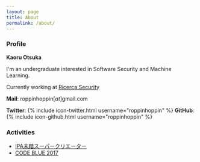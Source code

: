 ```yaml
---
layout: page
title: About
permalink: /about/
---
```


### Profile
**Kaoru Otsuka**

I'm an undergraduate interested in Software Security and Machine Learning.

Currently working at [Ricerca Security](https://ricsec.co.jp) 

**Mail**: roppinhoppin[_at_]gmail.com

**Twitter**: {% include icon-twitter.html username="roppinhoppin" %}
**GitHub**: {% include icon-github.html username="roppinhoppin" %}


### Activities
* [IPA未踏スーパークリエーター](https://www.ipa.go.jp/jinzai/mitou/2019/gaiyou_s-1.html)
* [CODE BLUE 2017](https://codeblue.jp/2017/en/contents/speakers.html)